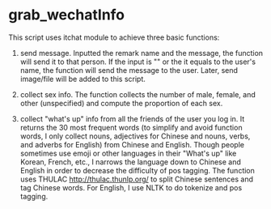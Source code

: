 # grab_wechatInfo
This script uses itchat module to achieve three basic functions: 

1. send message. Inputted the remark name and the message, the function will send it to that person. If the input is "" or the it equals to the user's name, the function will send the message to the user. Later, send image/file will be added to this script.

2. collect sex info. The function collects the number of male, female, and other (unspecified) and compute the proportion of each sex.

3. collect "what's up" info from all the friends of the user you log in. It returns the 30 most frequent words (to simplify and avoid function words, I only collect nouns, adjectives for Chinese and nouns, verbs, and adverbs for English) from Chinese and English. Though people sometimes use emoji or other languages in their "What's up" like Korean, French, etc., I narrows the language down to Chinese and English in order to decrease the difficulty of pos tagging. The function uses THULAC http://thulac.thunlp.org/ to split Chinese sentences and tag Chinese words. For English, I use NLTK to do tokenize and pos tagging.

